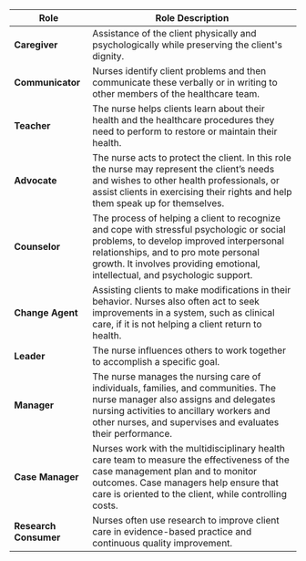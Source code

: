| Role                  | Role Description                                                                                                                                                                                                                                               |
| --------------------- | -------------------------------------------------------------------------------------------------------------------------------------------------------------------------------------------------------------------------------------------------------------- |
| **Caregiver**         | Assistance of the client physically and psychologically while preserving the client's dignity.                                                                                                                                                                 |
| **Communicator**      | Nurses identify client problems and then communicate these verbally or in writing to other members of the healthcare team.                                                                                                                                     |
| **Teacher**           | The nurse helps clients learn about their health and the healthcare procedures they need to perform to restore or maintain their health.                                                                                                                       |
| **Advocate**          | The nurse acts to protect the client. In this role the nurse may represent the client’s needs and wishes to other health professionals, or assist clients in exercising their rights and help them speak up for themselves.                                    |
| **Counselor**         | The process of helping a client to recognize and cope with stressful psychologic or social problems, to develop improved interpersonal relationships, and to pro mote personal growth. It involves providing emotional, intellectual, and psychologic support. |
| **Change Agent**      | Assisting clients to make modifications in their behavior. Nurses also often act to seek improvements in a system, such as clinical care, if it is not helping a client return to health.                                                                      |
| **Leader**            | The nurse influences others to work together to accomplish a specific goal.                                                                                                                                                                                    |
| **Manager**           | The nurse manages the nursing care of individuals, families, and communities. The nurse manager also assigns and delegates nursing activities to ancillary workers and other nurses, and supervises and evaluates their performance.                           |
| **Case Manager**      | Nurses work with the multidisciplinary health care team to measure the effectiveness of the case management plan and to monitor outcomes. Case managers help ensure that care is oriented to the client, while controlling costs.                              |
| **Research Consumer** | Nurses often use research to improve client care in evidence-based practice and continuous quality improvement.                                                                                                                                                |